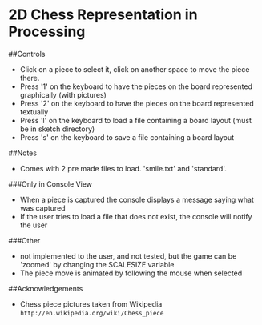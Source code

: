 2D Chess Representation in Processing
=====================================

##Controls

* Click on a piece to select it, click on another space to move the piece there.
* Press '1' on the keyboard to have the pieces on the board represented graphically (with pictures)
* Press '2' on the keyboard to have the pieces on the board represented textually
* Press 'l' on the keyboard to load a file containing a board layout (must be in sketch directory)
* Press 's' on the keyboard to save a file containing a board layout

##Notes

* Comes with 2 pre made files to load. 'smile.txt' and 'standard'.

###Only in Console View

* When a piece is captured the console displays a message saying what was captured
* If the user tries to load a file that does not exist, the console will notify the user

###Other

* not implemented to the user, and not tested, but the game can be 'zoomed' by changing the SCALESIZE variable
* The piece move is animated by following the mouse when selected

##Acknowledgements

* Chess piece pictures taken from Wikipedia `http://en.wikipedia.org/wiki/Chess_piece`
